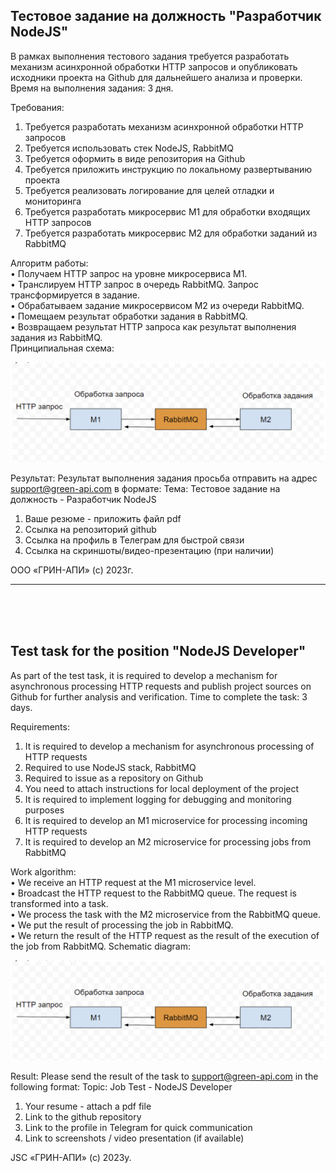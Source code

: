 ## Тестовое задание на должность "Разработчик NodeJS"


В рамках выполнения тестового задания требуется разработать механизм асинхронной обработки
HTTP запросов и опубликовать исходники проекта на Github для дальнейшего анализа и проверки.
Время на выполнения задания: 3 дня.

Требования:
1. Требуется разработать механизм асинхронной обработки HTTP запросов
2. Требуется использовать стек NodeJS, RabbitMQ
3. Требуется оформить в виде репозитория на Github
4. Требуется приложить инструкцию по локальному развертыванию проекта
5. Требуется реализовать логирование для целей отладки и мониторинга
6. Требуется разработать микросервис М1 для обработки входящих HTTP запросов
7. Требуется разработать микросервис М2 для обработки заданий из RabbitMQ

Алгоритм работы:<br>
• Получаем HTTP запрос на уровне микросервиса М1.<br>
• Транслируем HTTP запрос в очередь RabbitMQ. Запрос трансформируется в задание.<br>
• Обрабатываем задание микросервисом М2 из очереди RabbitMQ.<br>
• Помещаем результат обработки задания в RabbitMQ.<br>
• Возвращаем результат HTTP запроса как результат выполнения задания из RabbitMQ.<br>
Принципиальная схема:<br>


![image](./scheme.png)


Результат:
Результат выполнения задания просьба отправить на адрес support@green-api.com в формате:
Тема: Тестовое задание на должность - Разработчик NodeJS
1. Ваше резюме - приложить файл pdf
2. Ссылка на репозиторий github
3. Ссылка на профиль в Телеграм для быстрой связи
4. Ссылка на скриншоты/видео-презентацию (при наличии)



ООО «ГРИН-АПИ» (с) 2023г.
<br>
<hr>
<br>
<br>
<br>


## Test task for the position "NodeJS Developer"


As part of the test task, it is required to develop a mechanism for asynchronous processing
HTTP requests and publish project sources on Github for further analysis and verification.
Time to complete the task: 3 days.

Requirements:
1. It is required to develop a mechanism for asynchronous processing of HTTP requests
2. Required to use NodeJS stack, RabbitMQ
3. Required to issue as a repository on Github
4. You need to attach instructions for local deployment of the project
5. It is required to implement logging for debugging and monitoring purposes
6. It is required to develop an M1 microservice for processing incoming HTTP requests
7. It is required to develop an M2 microservice for processing jobs from RabbitMQ

Work algorithm:<br>
• We receive an HTTP request at the M1 microservice level.<br>
• Broadcast the HTTP request to the RabbitMQ queue. The request is transformed into a task.<br>
• We process the task with the M2 microservice from the RabbitMQ queue.<br>
• We put the result of processing the job in RabbitMQ.<br>
• We return the result of the HTTP request as the result of the execution of the job from RabbitMQ.
Schematic diagram:<br>


![image](./scheme.png)


Result:
Please send the result of the task to support@green-api.com in the following format:
Topic: Job Test - NodeJS Developer
1. Your resume - attach a pdf file
2. Link to the github repository
3. Link to the profile in Telegram for quick communication
4. Link to screenshots / video presentation (if available)

JSC «ГРИН-АПИ» (с) 2023y.